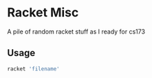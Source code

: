# Racket Misc

A pile of random racket stuff as I ready for cs173

## Usage

```bash
racket 'filename'
```
